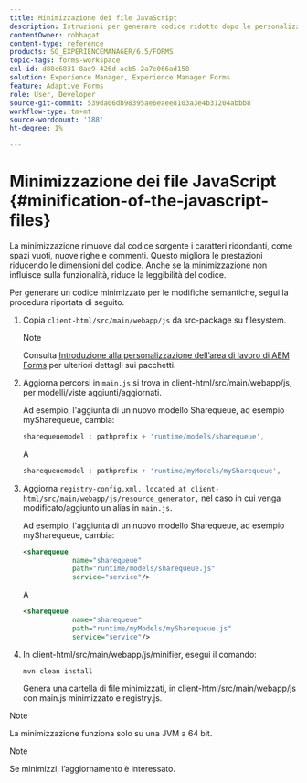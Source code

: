 ```yaml
---
title: Minimizzazione dei file JavaScript
description: Istruzioni per generare codice ridotto dopo le personalizzazioni dell’area di lavoro di AEM Forms per ottimizzare i file JS per il web.
contentOwner: robhagat
content-type: reference
products: SG_EXPERIENCEMANAGER/6.5/FORMS
topic-tags: forms-workspace
exl-id: d88c6831-8ae9-426d-acb5-2a7e066ad158
solution: Experience Manager, Experience Manager Forms
feature: Adaptive Forms
role: User, Developer
source-git-commit: 539da06db98395ae6eaee8103a3e4b31204abbb8
workflow-type: tm+mt
source-wordcount: '188'
ht-degree: 1%

---
```


# Minimizzazione dei file JavaScript {#minification-of-the-javascript-files}

La minimizzazione rimuove dal codice sorgente i caratteri ridondanti, come spazi vuoti, nuove righe e commenti. Questo migliora le prestazioni riducendo le dimensioni del codice. Anche se la minimizzazione non influisce sulla funzionalità, riduce la leggibilità del codice.

Per generare un codice minimizzato per le modifiche semantiche, segui la procedura riportata di seguito.

1. Copia `client-html/src/main/webapp/js` da src-package su filesystem.

   >[!NOTE]
   >
   >Consulta [Introduzione alla personalizzazione dell’area di lavoro di AEM Forms](/help/forms/using/introduction-customizing-html-workspace.md) per ulteriori dettagli sui pacchetti.

1. Aggiorna percorsi in `main.js` si trova in client-html/src/main/webapp/js, per modelli/viste aggiunti/aggiornati.

   Ad esempio, l&#39;aggiunta di un nuovo modello Sharequeue, ad esempio mySharequeue, cambia:

   ```javascript
   sharequeuemodel : pathprefix + 'runtime/models/sharequeue',
   ```

   A

   ```javascript
   sharequeuemodel : pathprefix + 'runtime/myModels/mySharequeue',
   ```

1. Aggiorna `registry-config.xml, located at client-html/src/main/webapp/js/resource_generator,` nel caso in cui venga modificato/aggiunto un alias in `main.js`.

   Ad esempio, l&#39;aggiunta di un nuovo modello Sharequeue, ad esempio mySharequeue, cambia:

   ```xml
   <sharequeue
               name="sharequeue"
               path="runtime/models/sharequeue.js"
               service="service"/>
   ```

   A

   ```xml
   <sharequeue
               name="sharequeue"
               path="runtime/myModels/mySharequeue.js"
               service="service"/>
   ```

1. In client-html/src/main/webapp/js/minifier, esegui il comando:

   ```shell
   mvn clean install
   ```

   Genera una cartella di file minimizzati, in client-html/src/main/webapp/js con main.js minimizzato e registry.js.

>[!NOTE]
>
>La minimizzazione funziona solo su una JVM a 64 bit.

>[!NOTE]
>
>Se minimizzi, l’aggiornamento è interessato.

